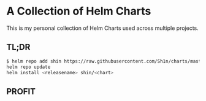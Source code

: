 # A Collection of Helm Charts
This is my personal collection of Helm Charts used across multiple projects.

## TL;DR
```bash
$ helm repo add shin https://raw.githubusercontent.com/Sh1n/charts/master/packages/
helm repo update
helm install <releasename> shin/<chart>
```

## PROFIT